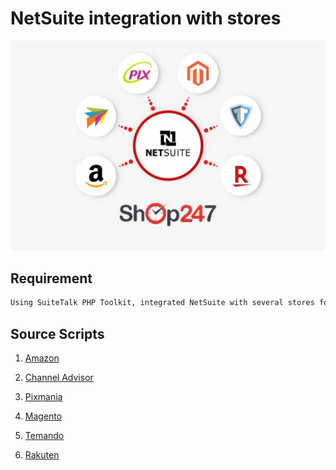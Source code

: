 # NetSuite integration with stores

<!-- <img height="50%" src="/img/port_shop247.jpg" /> -->

![demo](/img/port_shop247.jpg)

## Requirement

```bash
Using SuiteTalk PHP Toolkit, integrated NetSuite with several stores for [Shop247](https://www.shop247.com/)

```

## Source Scripts

1. [Amazon](/amazon)

2. [Channel Advisor ](/amazon)

3. [Pixmania](/amazon)

4. [Magento](/amazon)

5. [Temando](/amazon)

6. [Rakuten](/amazon)
